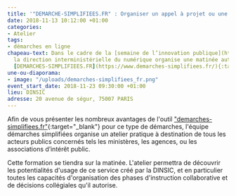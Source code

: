 ```yaml
---
title: '"DEMARCHE-SIMPLIFIEES.FR" : Organiser un appel à projet ou une commission'
date: 2018-11-13 10:12:00 +01:00
categories:
- Atelier
tags:
- démarches en ligne
chapeau-text: Dans le cadre de la [semaine de l’innovation publique](http://www.modernisation.gouv.fr/la-semaine-de-linnovation-publique){:target="_blank"},
  la direction interministérielle du numérique organise une matinée autour de l'outil
  [DEMARCHES-SIMPLIFIEES.FR](https://www.demarches-simplifiees.fr/){:target="_blank"}
une-ou-diaporama:
- image: "/uploads/demarches-simplifiees_fr.png"
event_start_date: 2018-11-23 09:30:00 +01:00
lieu: DINSIC
adresse: 20 avenue de ségur, 75007 PARIS
---
```


Afin de vous présenter les nombreux avantages de l'outil ["demarches-simplifiees.fr"](https://www.demarches-simplifiees.fr/){:target="_blank"} pour ce type de démarches, l'équipe démarches simplifiées organise un atelier pratique à destination de tous les acteurs publics concernés tels les ministères, les agences, ou les associations d’intérêt public.

Cette formation se tiendra sur la matinée. L'atelier permettra de découvrir les potentialités d'usage de ce service créé par la DINSIC, et en particulier toutes les capacités d'organisation des phases d'instruction collaborative et de décisions collégiales qu'il autorise.
